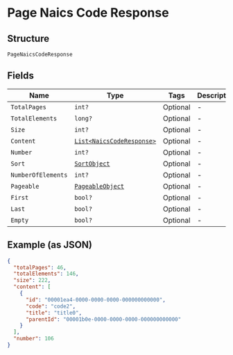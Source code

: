 
# Page Naics Code Response

## Structure

`PageNaicsCodeResponse`

## Fields

| Name | Type | Tags | Description |
|  --- | --- | --- | --- |
| `TotalPages` | `int?` | Optional | - |
| `TotalElements` | `long?` | Optional | - |
| `Size` | `int?` | Optional | - |
| `Content` | [`List<NaicsCodeResponse>`](../../doc/models/naics-code-response.md) | Optional | - |
| `Number` | `int?` | Optional | - |
| `Sort` | [`SortObject`](../../doc/models/sort-object.md) | Optional | - |
| `NumberOfElements` | `int?` | Optional | - |
| `Pageable` | [`PageableObject`](../../doc/models/pageable-object.md) | Optional | - |
| `First` | `bool?` | Optional | - |
| `Last` | `bool?` | Optional | - |
| `Empty` | `bool?` | Optional | - |

## Example (as JSON)

```json
{
  "totalPages": 46,
  "totalElements": 146,
  "size": 222,
  "content": [
    {
      "id": "00001ea4-0000-0000-0000-000000000000",
      "code": "code2",
      "title": "title0",
      "parentId": "00001b0e-0000-0000-0000-000000000000"
    }
  ],
  "number": 106
}
```

